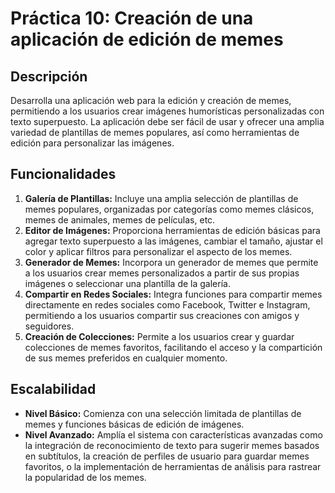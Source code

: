 # Práctica 10: Creación de una aplicación de edición de memes

## Descripción
Desarrolla una aplicación web para la edición y creación de memes, permitiendo a los usuarios crear imágenes humorísticas personalizadas con texto superpuesto. La aplicación debe ser fácil de usar y ofrecer una amplia variedad de plantillas de memes populares, así como herramientas de edición para personalizar las imágenes.

## Funcionalidades
1. **Galería de Plantillas:** Incluye una amplia selección de plantillas de memes populares, organizadas por categorías como memes clásicos, memes de animales, memes de películas, etc.
2. **Editor de Imágenes:** Proporciona herramientas de edición básicas para agregar texto superpuesto a las imágenes, cambiar el tamaño, ajustar el color y aplicar filtros para personalizar el aspecto de los memes.
3. **Generador de Memes:** Incorpora un generador de memes que permite a los usuarios crear memes personalizados a partir de sus propias imágenes o seleccionar una plantilla de la galería.
4. **Compartir en Redes Sociales:** Integra funciones para compartir memes directamente en redes sociales como Facebook, Twitter e Instagram, permitiendo a los usuarios compartir sus creaciones con amigos y seguidores.
5. **Creación de Colecciones:** Permite a los usuarios crear y guardar colecciones de memes favoritos, facilitando el acceso y la compartición de sus memes preferidos en cualquier momento.

## Escalabilidad
- **Nivel Básico:** Comienza con una selección limitada de plantillas de memes y funciones básicas de edición de imágenes.
- **Nivel Avanzado:** Amplía el sistema con características avanzadas como la integración de reconocimiento de texto para sugerir memes basados en subtítulos, la creación de perfiles de usuario para guardar memes favoritos, o la implementación de herramientas de análisis para rastrear la popularidad de los memes.

